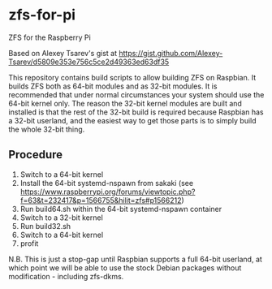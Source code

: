 # zfs-for-pi
ZFS for the Raspberry Pi

Based on Alexey Tsarev's gist at https://gist.github.com/Alexey-Tsarev/d5809e353e756c5ce2d49363ed63df35

This repository contains build scripts to allow building ZFS on Raspbian. It builds ZFS both as 64-bit modules and as 32-bit modules. It is recommended that under normal circumstances your system should use the 64-bit kernel only. The reason the 32-bit kernel modules are built and installed is that the rest of the 32-bit build is required because Raspbian has a 32-bit userland, and the easiest way to get those parts is to simply build the whole 32-bit thing.

## Procedure
1. Switch to a 64-bit kernel
2. Install the 64-bit systemd-nspawn from sakaki (see https://www.raspberrypi.org/forums/viewtopic.php?f=63&t=232417&p=1566755&hilit=zfs#p1566212)
3. Run build64.sh within the 64-bit systemd-nspawn container
4. Switch to a 32-bit kernel
5. Run build32.sh
6. Switch to a 64-bit kernel
7. profit

N.B. This is just a stop-gap until Raspbian supports a full 64-bit userland, at which point we will be able to use the stock Debian packages without modification - including zfs-dkms.
